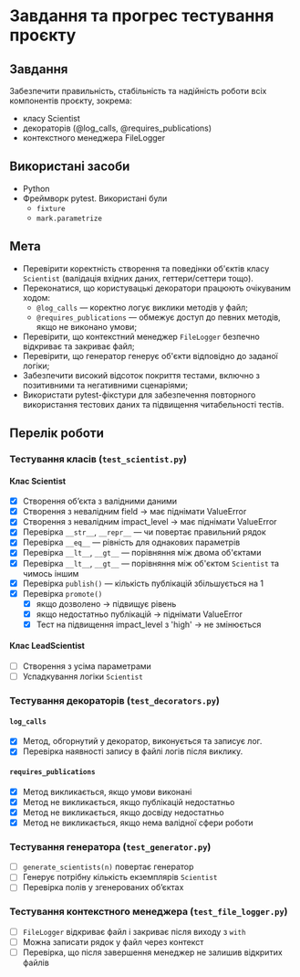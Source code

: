 # Завдання та прогрес тестування проєкту

## Завдання 

Забезпечити правильність, стабільність та надійність роботи всіх компонентів проєкту, зокрема:
- класу Scientist
- декораторів (@log_calls, @requires_publications)
- контекстного менеджера FileLogger

## Використані засоби

- Python
- Фреймворк pytest. Використані були
  - `fixture`
  - `mark.parametrize`

## Мета

- Перевірити коректність створення та поведінки об'єктів класу `Scientist` (валідація вхідних даних, геттери/сеттери тощо).
- Переконатися, що користувацькі декоратори працюють очікуваним ходом:
  - `@log_calls` — коректно логує виклики методів у файл;
  - `@requires_publications` — обмежує доступ до певних методів, якщо не виконано умови;
- Перевірити, що контекстний менеджер `FileLogger` безпечно відкриває та закриває файл;
- Перевірити, що генератор генерує об'єкти відповідно до заданої логіки;
- Забезпечити високий відсоток покриття тестами, включно з позитивними та негативними сценаріями;
- Використати pytest-фікстури для забезпечення повторного використання тестових даних та підвищення читабельності тестів.

## Перелік роботи 
### Тестування класів (`test_scientist.py`)
#### Клас Scientist

- [x] Створення обʼєкта з валідними даними
- [x] Створення з невалідним field → має піднімати ValueError
- [x] Створення з невалідним impact_level → має піднімати ValueError
- [x] Перевірка `__str__`, `__repr__` — чи повертає правильний рядок
- [x] Перевірка `__eq__` — рівність для однакових параметрів
- [x] Перевірка `__lt__`, `__gt__` — порівняння між двома об'єктами
- [x] Перевірка `__lt__`, `__gt__` — порівняння між об'єктом `Scientist` та чимось іншим
- [x] Перевірка `publish()` — кількість публікацій збільшується на 1
- [x] Перевірка `promote()`
  - [x] якщо дозволено → підвищує рівень
  - [x] якщо недостатньо публікацій → піднімати ValueError
  - [x] Тест на підвищення impact_level з 'high' → не змінюється

#### Клас LeadScientist

- [ ] Створення з усіма параметрами
- [ ] Успадкування логіки `Scientist`

### Тестування декораторів (`test_decorators.py`)

#### `log_calls`

- [x] Метод, обгорнутий у декоратор, виконується та записує лог.
- [x] Перевірка наявності запису в файлі логів після виклику.

#### `requires_publications`

- [x] Метод викликається, якщо умови виконані
- [x] Метод не викликається, якщо публікацій недостатньо
- [x] Метод не викликається, якщо досвіду недостатньо
- [x] Метод не викликається, якщо нема валідної сфери роботи

### Тестування генератора (`test_generator.py`)

- [ ] `generate_scientists(n)` повертає генератор
- [ ] Генерує потрібну кількість екземплярів `Scientist`
- [ ] Перевірка полів у згенерованих обʼєктах

### Тестування контекстного менеджера (`test_file_logger.py`)

- [ ] `FileLogger` відкриває файл і закриває після виходу з `with`
- [ ] Можна записати рядок у файл через контекст
- [ ] Перевірка, що після завершення менеджер не залишив відкритих файлів
